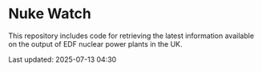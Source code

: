 # Nuke Watch

This repository includes code for retrieving the latest information available on the output of EDF nuclear power plants in the UK.

Last updated: 2025-07-13 04:30